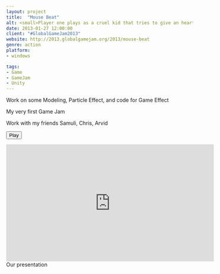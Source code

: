 ```yaml
---
layout: project
title:  "Mouse Beat"
alt: <small>Player one plays as a cruel kid that tries to give an heart attack to a mouse and player two is the mouse trying desperately find his loved cheese</small>
date: 2013-01-27 12:00:00
client: "#GlobalGameJam2013"
website: http://2013.globalgamejam.org/2013/mouse-beat
genre: action
platform:
- windows

tags:
- Game
- GameJam
- Unity
---
```

Work on some Modeling, Particle Effect, and code for Game Effect

My very first Game Jam

Work with my friends Samuli, Chris, Arvid

<a href="http://2013.globalgamejam.org/2013/mouse-beat" target="_blank"><button type="button" class="btn btn-theme">Play</button></a>

<iframe width="560" height="315" src="https://www.youtube.com/embed/lytnOWTwTN8?rel=0" frameborder="0" allowfullscreen></iframe>
Our presentation